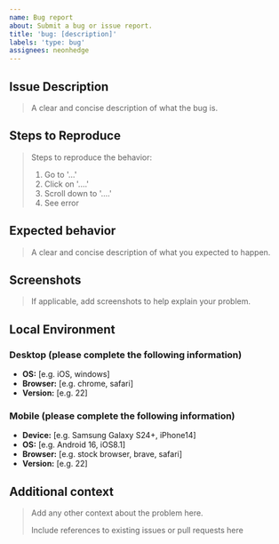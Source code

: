 ```yaml
---
name: Bug report
about: Submit a bug or issue report.
title: 'bug: [description]'
labels: 'type: bug'
assignees: neonhedge
---
```


## Issue Description

> A clear and concise description of what the bug is.

## Steps to Reproduce

> Steps to reproduce the behavior:
>
> 1. Go to '...'
> 2. Click on '....'
> 3. Scroll down to '....'
> 4. See error

## Expected behavior

> A clear and concise description of what you expected to happen.

## Screenshots

> If applicable, add screenshots to help explain your problem.

## Local Environment

### Desktop (please complete the following information)

- **OS:** [e.g. iOS, windows]
- **Browser:** [e.g. chrome, safari]
- **Version:** [e.g. 22]

### Mobile (please complete the following information)

- **Device:** [e.g. Samsung Galaxy S24+, iPhone14]
- **OS:** [e.g. Android 16, iOS8.1]
- **Browser:** [e.g. stock browser, brave, safari]
- **Version:** [e.g. 22]

## Additional context

> Add any other context about the problem here.
>
> Include references to existing issues or pull requests here

